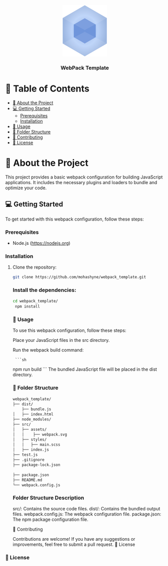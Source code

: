 <div align="center">
 <img src="./src/assets/webpack.svg" alt="logo" width="140"  height="auto" />
  <h3><b>WebPack Template</b></h3>
</div>


# 📗 Table of Contents

- [📖 About the Project](#about-project)
- [💻 Getting Started](#getting-started)
    - [Prerequisites](#prerequisites)
    - [Installation](#installation)
- [🔧 Usage](#usage)
- [📁 Folder Structure](#folder-structure)
- [🤝 Contributing](#contributing)
- [📝 License](#license)

# 📖 <a name="about-project">About the Project</a>

This project provides a basic webpack configuration for building JavaScript applications. It includes the necessary plugins and loaders to bundle and optimize your code.

## 💻 Getting Started <a name="getting-started"></a>

To get started with this webpack configuration, follow these steps:

### Prerequisites

- Node.js (https://nodejs.org)

### Installation

1. Clone the repository:

   ```sh
   git clone https://github.com/mohashyne/webpack_template.git
    ```

   ### Install the dependencies:

   ```sh
   cd webpack_template/
    npm install
    ```
   
    ### 🔧 Usage <a name="usage"></a>

     To use this webpack configuration, follow these steps:

    Place your JavaScript files in the src directory.

    Run the webpack build command:
       
        ```sh
      npm run build
        ```
    The bundled JavaScript file will be placed in the dist directory.

    ### 📁 Folder Structure <a name="folder-structure"></a>

    ```
    webpack_template/
    ├── dist/
        ├── bundle.js
    │   ├── index.html
    ├── node_modules/
    ├── src/
    │   ├── assets/
    │   │    ├── webpack.svg
    │   ├── styles/
    │   │   ├── main.scss
    │   ├── index.js
    ├── test.js
    ├── .gitignore
    ├── package-lock.json
     
    ├── package.json
    ├── README.md
    └── webpack.config.js
    ```

   ### Folder Structure Description <a name="folder-structure"></a>
    src/: Contains the source code files.
    dist/: Contains the bundled output files.
    webpack.config.js: The webpack configuration file.
    package.json: The npm package configuration file.

    🤝 Contributing <a name="contributing"></a>
    
    Contributions are welcome! If you have any suggestions or improvements, feel free to submit a pull request.
    📝 License <a name="license"></a>



  ### 📝 License <a name="license"></a>


   

